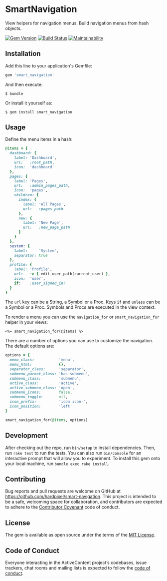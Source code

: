 # SmartNavigation

View helpers for navigation menus. Build navigation menus from hash objects.

[![Gem Version](https://badge.fury.io/rb/smart_navigation.svg)](https://badge.fury.io/rb/smart_navigation)
[![Build Status](https://travis-ci.org/hardpixel/smart-navigation.svg?branch=master)](https://travis-ci.org/hardpixel/smart-navigation)
[![Maintainability](https://api.codeclimate.com/v1/badges/c484472c3989ff4a7c33/maintainability)](https://codeclimate.com/github/hardpixel/smart-navigation/maintainability)

## Installation

Add this line to your application's Gemfile:

```ruby
gem 'smart_navigation'
```

And then execute:

    $ bundle

Or install it yourself as:

    $ gem install smart_navigation

## Usage

Define the menu items in a hash:

```ruby
@items = {
  dashboard: {
    label: 'Dashboard',
    url:   :root_path,
    icon:  'dashboard'
  },
  pages: {
    label: 'Pages',
    url:   :admin_pages_path,
    icon:  'pages',
    children: {
      index: {
        label: 'All Pages',
        url:   :pages_path
      },
      new: {
        label: 'New Page',
        url:   :new_page_path
      }
    }
  },
  system: {
    label:     'System',
    separator: true
  },
  profile: {
    label: 'Profile',
    url:   -> { edit_user_path(current_user) },
    icon:  'user',
    if:    :user_signed_in?
  }
}
```

The `url` key can be a String, a Symbol or a Proc. Keys `if` and `unless` can be a Symbol or a Proc. Symbols and Procs are executed in the view context.

To render a menu you can use the `navigation_for` or `smart_navigation_for` helper in your views:

```erb
<%= smart_navigation_for(@items) %>
```

There are a number of options you can use to customize the navigation. The default options are:

```ruby
options = {
  menu_class:           'menu',
  menu_html:            {},
  separator_class:      'separator',
  submenu_parent_class: 'has-submenu',
  submenu_class:        'submenu',
  active_class:         'active',
  active_submenu_class: 'open',
  submenu_icons:        false,
  submenu_toggle:       nil,
  icon_prefix:          'icon icon-',
  icon_position:        'left'
}

smart_navigation_for(@items, options)
```

## Development

After checking out the repo, run `bin/setup` to install dependencies. Then, run `rake test` to run the tests. You can also run `bin/console` for an interactive prompt that will allow you to experiment. To install this gem onto your local machine, run `bundle exec rake install`.

## Contributing

Bug reports and pull requests are welcome on GitHub at https://github.com/hardpixel/smart-navigation. This project is intended to be a safe, welcoming space for collaboration, and contributors are expected to adhere to the [Contributor Covenant](http://contributor-covenant.org) code of conduct.

## License

The gem is available as open source under the terms of the [MIT License](http://opensource.org/licenses/MIT).

## Code of Conduct

Everyone interacting in the ActiveContent project’s codebases, issue trackers, chat rooms and mailing lists is expected to follow the [code of conduct](https://github.com/hardpixel/smart-navigation/blob/master/CODE_OF_CONDUCT.md).
